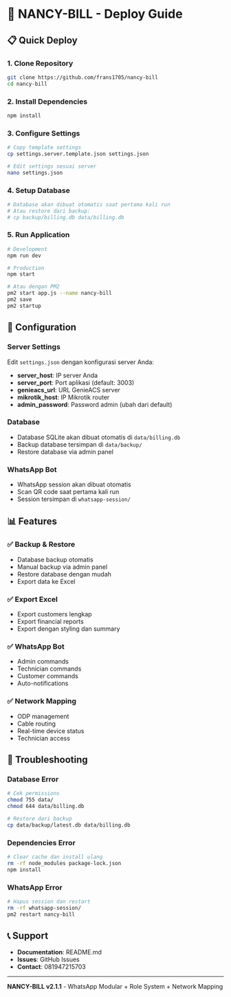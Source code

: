 # 🚀 NANCY-BILL - Deploy Guide

## 📋 Quick Deploy

### 1. Clone Repository
```bash
git clone https://github.com/frans1705/nancy-bill
cd nancy-bill
```

### 2. Install Dependencies
```bash
npm install
```

### 3. Configure Settings
```bash
# Copy template settings
cp settings.server.template.json settings.json

# Edit settings sesuai server
nano settings.json
```

### 4. Setup Database
```bash
# Database akan dibuat otomatis saat pertama kali run
# Atau restore dari backup:
# cp backup/billing.db data/billing.db
```

### 5. Run Application
```bash
# Development
npm run dev

# Production
npm start

# Atau dengan PM2
pm2 start app.js --name nancy-bill
pm2 save
pm2 startup
```

## 🔧 Configuration

### Server Settings
Edit `settings.json` dengan konfigurasi server Anda:

- **server_host**: IP server Anda
- **server_port**: Port aplikasi (default: 3003)
- **genieacs_url**: URL GenieACS server
- **mikrotik_host**: IP Mikrotik router
- **admin_password**: Password admin (ubah dari default)

### Database
- Database SQLite akan dibuat otomatis di `data/billing.db`
- Backup database tersimpan di `data/backup/`
- Restore database via admin panel

### WhatsApp Bot
- WhatsApp session akan dibuat otomatis
- Scan QR code saat pertama kali run
- Session tersimpan di `whatsapp-session/`

## 📊 Features

### ✅ Backup & Restore
- Database backup otomatis
- Manual backup via admin panel
- Restore database dengan mudah
- Export data ke Excel

### ✅ Export Excel
- Export customers lengkap
- Export financial reports
- Export dengan styling dan summary

### ✅ WhatsApp Bot
- Admin commands
- Technician commands
- Customer commands
- Auto-notifications

### ✅ Network Mapping
- ODP management
- Cable routing
- Real-time device status
- Technician access

## 🔧 Troubleshooting

### Database Error
```bash
# Cek permissions
chmod 755 data/
chmod 644 data/billing.db

# Restore dari backup
cp data/backup/latest.db data/billing.db
```

### Dependencies Error
```bash
# Clear cache dan install ulang
rm -rf node_modules package-lock.json
npm install
```

### WhatsApp Error
```bash
# Hapus session dan restart
rm -rf whatsapp-session/
pm2 restart nancy-bill
```

## 📞 Support

- **Documentation**: README.md
- **Issues**: GitHub Issues
- **Contact**: 081947215703

---

**NANCY-BILL v2.1.1** - WhatsApp Modular + Role System + Network Mapping
